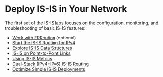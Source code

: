 # Deploy IS-IS in Your Network

The first set of the IS-IS labs focuses on the configuration, monitoring, and troubleshooting of basic IS-IS features:

* [Work with FRRouting](0-frrouting.md) (optional)
* [Start the IS-IS Routing for IPv4](1-simple-ipv4.md)
* [Explore IS-IS Data Structures](2-explore.md)
* [IS-IS on Point-to-Point Links](3-p2p.md)
* [Using IS-IS Metrics](4-metric.md)
* [Dual-Stack (IPv4+IPv6) IS-IS Routing](5-ipv6.md)
* [Optimize Simple IS-IS Deployments](6-level-2.md)
